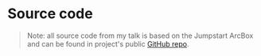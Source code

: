 # Source code

> Note: all source code from my talk is based on the Jumpstart ArcBox and can be found in project's public [GitHub repo](https://github.com/microsoft/azure_arc/).
